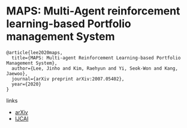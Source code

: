# MAPS: Multi-Agent reinforcement learning-based Portfolio management System
```
@article{lee2020maps,
  title={MAPS: Multi-agent Reinforcement Learning-based Portfolio Management System},
  author={Lee, Jinho and Kim, Raehyun and Yi, Seok-Won and Kang, Jaewoo},
  journal={arXiv preprint arXiv:2007.05402},
  year={2020}
}
```

links
- [arXiv](https://arxiv.org/abs/2007.05402)
- [IJCAI](https://www.ijcai.org/proceedings/2020/623)
